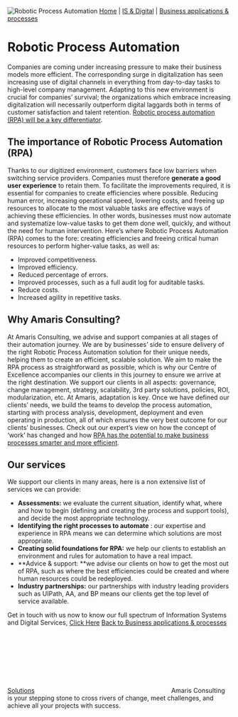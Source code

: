 ![Robotic Process Automation](https://amaris.com/wp-content/uploads/2020/07/Robotic-Process-Automation.png)
[Home](https://amaris.com) | [IS & Digital](https://amaris.com/business-line/is-and-digital/) | [Business applications & processes](https://amaris.com/business-line/is-and-digital/business-applications-processes/)
# Robotic Process Automation
Companies are coming under increasing pressure to make their business models more efficient. The corresponding surge in digitalization has seen increasing use of digital channels in everything from day-to-day tasks to high-level company management.
Adapting to this new environment is crucial for companies’ survival; the organizations which embrace increasing digitalization will necessarily outperform digital laggards both in terms of customer satisfaction and talent retention. [Robotic process automation (RPA) will be a key differentiator](https://hbr.org/sponsored/2019/12/how-companies-are-using-intelligent-automation-to-be-more-innovative).
## The importance of Robotic Process Automation (RPA)
Thanks to our digitized environment, customers face low barriers when switching service providers. Companies must therefore **generate a good user experience** to retain them. 
To facilitate the improvements required, it is essential for companies to create efficiencies where possible. Reducing human error, increasing operational speed, lowering costs, and freeing up resources to allocate to the most valuable tasks are effective ways of achieving these efficiencies.
In other words, businesses must now automate and systematize low-value tasks to get them done well, quickly, and without the need for human intervention.
Here’s where Robotic Process Automation (RPA) comes to the fore: creating efficiencies and freeing critical human resources to perform higher-value tasks, as well as:
  * Improved competitiveness.
  * Improved efficiency.
  * Reduced percentage of errors.
  * Improved processes, such as a full audit log for auditable tasks.
  * Reduce costs.
  * Increased agility in repetitive tasks.


## Why Amaris Consulting?
At Amaris Consulting, we advise and support companies at all stages of their automation journey. We are by businesses’ side to ensure delivery of the right Robotic Process Automation solution for their unique needs, helping them to create an efficient, scalable solution.
We aim to make the RPA process as straightforward as possible, which is why our Centre of Excellence accompanies our clients in this journey to ensure we arrive at the right destination. We support our clients in all aspects: governance, change management, strategy, scalability, 3rd party solutions, policies, ROI, modularization, etc.
At Amaris, adaptation is key. Once we have defined our clients’ needs, we build the teams to develop the process automation, starting with process analysis, development, deployment and even operating in production, all of which ensures the very best outcome for our clients’ businesses.
Check out our expert’s view on how the concept of ‘work’ has changed and how [RPA has the potential to make business processes smarter and more efficient](https://amaris.com/insights/spotlight/rpa-ai-welcome-smart-automation/).
## Our services
We support our clients in many areas, here is a non extensive list of services we can provide: 
  * **Assessments:** we evaluate the current situation, identify what, where and how to begin (defining and creating the process and support tools), and decide the most appropriate technology.
  * **Identifying the right processes to automate** : our expertise and experience in RPA means we can determine which solutions are most appropriate.
  * **Creating solid foundations for RPA:** we help our clients to establish an environment and rules for automation to have a real impact.
  * **Advice & support: **we advise our clients on how to get the most out of RPA, such as where the best efficiencies could be created and where human resources could be redeployed.
  * **Industry partnerships:** our partnerships with industry leading providers such as UIPath, AA, and BP means our clients get the top level of service available.


Get in touch with us now to know our full spectrum of Information Systems and Digital Services, [Click Here](https://amaris.com/contact-us/)
[Back to Business applications & processes Solutions](https://amaris.com/business-line/is-and-digital/business-applications-processes/)
![Amaris Logo](data:image/svg+xml,%3Csvg%20xmlns='http://www.w3.org/2000/svg'%20viewBox='0%200%200%200'%3E%3C/svg%3E)
Amaris Consulting is your stepping stone to cross rivers of change, meet challenges, and achieve all your projects with success.
